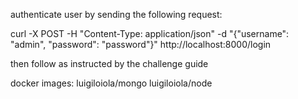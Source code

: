 authenticate user by sending the following request:

curl -X POST -H "Content-Type: application/json" -d "{\"username\": \"admin\", \"password\": \"password\"}" http://localhost:8000/login


  then follow as instructed by the challenge guide

docker images:
luigiloiola/mongo
luigiloiola/node
